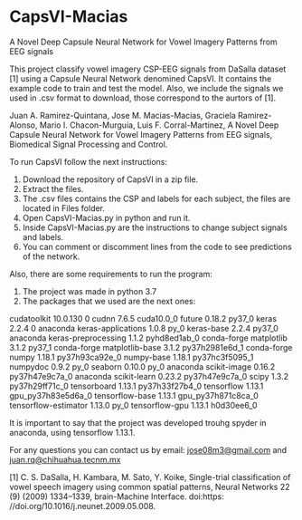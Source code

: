 # CapsVI-Macias 
A Novel Deep Capsule Neural Network for Vowel Imagery Patterns from EEG signals

This project classify vowel imagery CSP-EEG signals from DaSalla dataset [1] using a Capsule Neural Network denomined CapsVI. It contains the example code to train and test the model. Also, we include the signals we used in .csv format to download, those correspond to the aurtors of [1].

Juan A. Ramirez-Quintana, Jose M. Macias-Macias, Graciela Ramirez-Alonso,
Mario I. Chacon-Murguia, Luis F. Corral-Martinez, A Novel Deep Capsule Neural Network for Vowel Imagery Patterns from EEG signals,
Biomedical Signal Processing and Control.

To run CapsVI follow the next instructions:
  1. Download the repository of CapsVI in a zip file.
  2. Extract the files.
  3. The .csv files contains the CSP and labels for each subject, the files are located in Files folder.
  4. Open CapsVI-Macias.py in python and run it.
  5. Inside CapsVI-Macias.py are the instructions to change subject signals and labels.
  6. You can comment or discomment lines from the code to see predictions of the network.

Also, there are some requirements to run the program:
  1. The project was made in python 3.7
  2. The packages that we used are the next ones:

cudatoolkit               10.0.130                      0
cudnn                     7.6.5                cuda10.0_0
future                    0.18.2                   py37_0
keras                     2.2.4                         0    anaconda
keras-applications        1.0.8                      py_0
keras-base                2.2.4                    py37_0    anaconda
keras-preprocessing       1.1.2              pyhd8ed1ab_0    conda-forge
matplotlib                3.1.2                    py37_1    conda-forge
matplotlib-base           3.1.2            py37h2981e6d_1    conda-forge
numpy                     1.18.1           py37h93ca92e_0
numpy-base                1.18.1           py37hc3f5095_1
numpydoc                  0.9.2                      py_0
seaborn                   0.10.0                     py_0    anaconda
scikit-image              0.16.2           py37h47e9c7a_0    anaconda
scikit-learn              0.23.2           py37h47e9c7a_0
scipy                     1.3.2            py37h29ff71c_0
tensorboard               1.13.1           py37h33f27b4_0
tensorflow                1.13.1          gpu_py37h83e5d6a_0
tensorflow-base           1.13.1          gpu_py37h871c8ca_0
tensorflow-estimator      1.13.0                     py_0
tensorflow-gpu            1.13.1               h0d30ee6_0

It is important to say that the project was developed trouhg spyder in anaconda, using tensorflow 1.13.1.

For any questions you can contact us by email: jose08m3@gmail.com and juan.rq@chihuahua.tecnm.mx

[1] C. S. DaSalla, H. Kambara, M. Sato, Y. Koike, Single-trial classification
of vowel speech imagery using common spatial patterns, Neural Networks
22 (9) (2009) 1334–1339, brain-Machine Interface. doi:https:
//doi.org/10.1016/j.neunet.2009.05.008.
